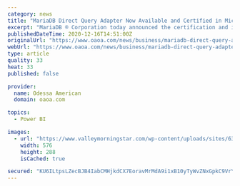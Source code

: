```yaml
---
category: news
title: "MariaDB Direct Query Adapter Now Available and Certified in Microsoft Power BI"
excerpt: "MariaDB ® Corporation today announced the certification and immediate availability of the MariaDB Direct Query Adapter in Microsoft Power BI. MariaDB and Microsoft worked together on the ..."
publishedDateTime: 2020-12-16T14:51:00Z
originalUrl: "https://www.oaoa.com/news/business/mariadb-direct-query-adapter-now-available-and-certified-in-microsoft-power-bi/article_34e90cba-84ee-5981-8b54-e1eaa3e31bfd.html"
webUrl: "https://www.oaoa.com/news/business/mariadb-direct-query-adapter-now-available-and-certified-in-microsoft-power-bi/article_34e90cba-84ee-5981-8b54-e1eaa3e31bfd.html"
type: article
quality: 33
heat: 33
published: false

provider:
  name: Odessa American
  domain: oaoa.com

topics:
  - Power BI

images:
  - url: "https://www.valleymorningstar.com/wp-content/uploads/sites/63/2020/07/GET-IT-NOW-BUTTON.png"
    width: 576
    height: 288
    isCached: true

secured: "KU6ILtpsLZecBJB4IabCMHjkdCX7EoravMrMdA9i1xB10yTyWvZNxGpkC9VrYfptJQCxy+GKetxmA8I5i79jtGSOOuQVCJHJlJMuhquuMplqGn+0feQ4quEAaZSsD0N5qszYldQkywVrCes5QunwPp0kXKatJPXVuziVaJ/Xgy4EpQmmRCRxCKeGA9crBb8vtiNHISptUxfMaOko2fx8mZXdUxiT+8m8La+ilOJ7uESwirVQfjzv5DpqJsbjwJzKpJRnRlFYQLz8JC6daSb3aJzklxpccID9nqRZu3qkggD25uDw8XErDgygmrJ/IinP6rUApWXyAmsc8gJSv2Pvdhnfnh/fxi56aMwts0pOROY=;2k2+sg4ELq1DtNfPvu27lA=="
---
```


